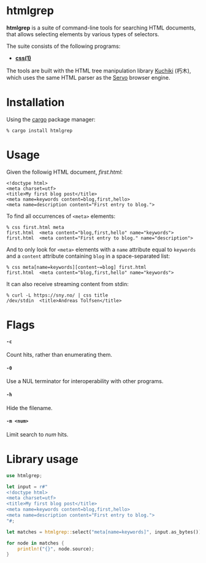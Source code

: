 htmlgrep
========

__htmlgrep__ is a suite of command-line tools for searching HTML documents,
that allows selecting elements by various types of selectors.

The suite consists of the following programs:

  - [__css(1)__](./doc/css.1.md)

The tools are built with the HTML tree manipulation library [Kuchiki] (朽木),
which uses the same HTML parser as the [Servo] browser engine.

[grep(1)]: https://man.openbsd.org/grep.1
[kuchiki]: https://github.com/kuchiki-rs/kuchiki
[Servo]: https://servo.org/


Installation
============

Using the [cargo] package manager:

	% cargo install htmlgrep

[cargo]: https://doc.rust-lang.org/cargo/


Usage
=====

Given the followig HTML document, _first.html_:

	<!doctype html>
	<meta charset=utf>
	<title>My first blog post</title>
	<meta name=keywords content=blog,first,hello>
	<meta name=description content="First entry to blog.">

To find all occurrences of `<meta>` elements:

	% css first.html meta
	first.html	<meta content="blog,first,hello" name="keywords">
	first.html	<meta content="First entry to blog." name="description">

And to only look for `<meta>` elements with 	a `name` attribute
equal to `keywords` and a `content` attribute containing `blog`
in a space-separated list:

	% css meta[name=keywords][content~=blog] first.html
	first.html	<meta content="blog,first,hello" name="keywords">

It can also receive streaming content from stdin:

	% curl -L https://sny.no/ | css title
	/dev/stdin	<title>Andreas Tolfsen</title>


Flags
=====

#### `-c`

Count hits, rather than enumerating them.

#### `-0`

Use a NUL terminator for interoperability with other programs.

#### `-h`

Hide the filename.

#### `-m <num>`

Limit search to _num_ hits.


Library usage
=============

```rust
use htmlgrep;

let input = r#"
<!doctype html>
<meta charset=utf>
<title>My first blog post</title>
<meta name=keywords content=blog,first,hello>
<meta name=description content="First entry to blog.">
"#;

let matches = htmlgrep::select("meta[name=keywords]", input.as_bytes()).unwrap();

for node in matches {
	println!("{}", node.source);
}
```

